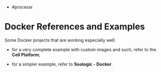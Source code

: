 - #procesar

# Docker References and Examples

Some Docker projects that are working especially well:

- for a very complete example with custom images and such, refer to the **Cell Platform**;

- for a simpler example, refer to **Soologic - Docker**.
